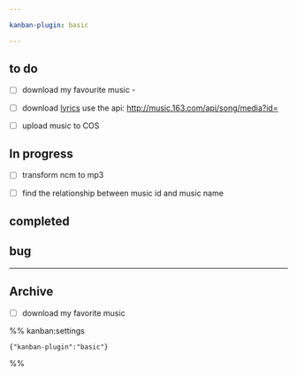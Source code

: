 ```yaml
---

kanban-plugin: basic

---
```


## to do

- [ ] download my favourite music        -
- [ ] download [lyrics](https://github.com/jitwxs/163MusicLyrics) use the api: http://music.163.com/api/song/media?id=
- [ ] upload music to COS


## In progress

- [ ] transform ncm to mp3
- [ ] find the relationship between music id and music name


## completed



## bug



***

## Archive

- [ ] download my favorite music

%% kanban:settings
```
{"kanban-plugin":"basic"}
```
%%